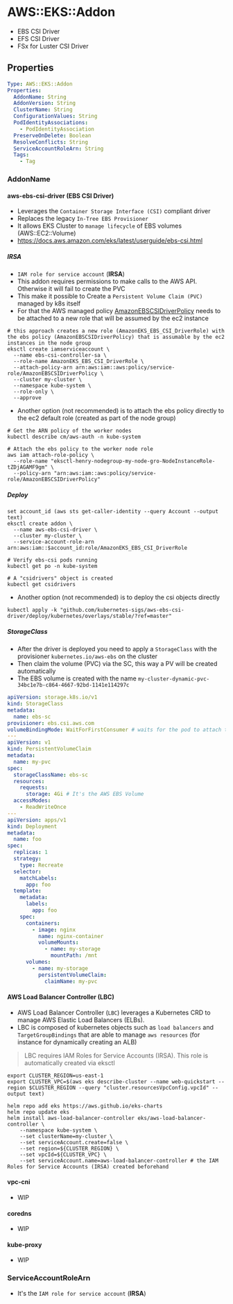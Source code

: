 # AWS::EKS::Addon

- EBS CSI Driver
- EFS CSI Driver
- FSx for Luster CSI Driver

## Properties

```yaml
Type: AWS::EKS::Addon
Properties:
  AddonName: String
  AddonVersion: String
  ClusterName: String
  ConfigurationValues: String
  PodIdentityAssociations:
    - PodIdentityAssociation
  PreserveOnDelete: Boolean
  ResolveConflicts: String
  ServiceAccountRoleArn: String
  Tags:
    - Tag
```

### AddonName

#### aws-ebs-csi-driver (EBS CSI Driver)

- Leverages the `Container Storage Interface (CSI)` compliant driver
- Replaces the legacy `In-Tree EBS Provisioner`
- It allows EKS Cluster to `manage lifecycle` of EBS volumes (AWS::EC2::Volume)
- <https://docs.aws.amazon.com/eks/latest/userguide/ebs-csi.html>

##### IRSA

- `IAM role for service account` (**IRSA**)
- This addon requires permissions to make calls to the AWS API. Otherwise it will fail to create the PVC
- This make it possible to Create a `Persistent Volume Claim (PVC)` managed by k8s itself
- For that the AWS managed policy [AmazonEBSCSIDriverPolicy](https://docs.aws.amazon.com/aws-managed-policy/latest/reference/AmazonEBSCSIDriverPolicy.html) needs to be attached to a new role that will be assumed by the ec2 instance

```shell
# this approach creates a new role (AmazonEKS_EBS_CSI_DriverRole) with the ebs policy (AmazonEBSCSIDriverPolicy) that is assumable by the ec2 instances in the node group
eksctl create iamserviceaccount \
  --name ebs-csi-controller-sa \
  --role-name AmazonEKS_EBS_CSI_DriverRole \
  --attach-policy-arn arn:aws:iam::aws:policy/service-role/AmazonEBSCSIDriverPolicy \
  --cluster my-cluster \
  --namespace kube-system \
  --role-only \
  --approve
```

- Another option (not recommended) is to attach the ebs policy directly to the ec2 default role (created as part of the node group)

```shell
# Get the ARN policy of the worker nodes
kubectl describe cm/aws-auth -n kube-system

# Attach the ebs policy to the worker node role
aws iam attach-role-policy \
  --role-name "eksctl-henry-nodegroup-my-node-gro-NodeInstanceRole-tZDjAGAMF9gm" \
  --policy-arn "arn:aws:iam::aws:policy/service-role/AmazonEBSCSIDriverPolicy"
```

##### Deploy

```shell
set account_id (aws sts get-caller-identity --query Account --output text)
eksctl create addon \
  --name aws-ebs-csi-driver \
  --cluster my-cluster \
  --service-account-role-arn arn:aws:iam::$account_id:role/AmazonEKS_EBS_CSI_DriverRole
```

```shell
# Verify ebs-csi pods running
kubectl get po -n kube-system

# A "csidrivers" object is created
kubectl get csidrivers
```

- Another option (not recommended) is to deploy the csi objects directly

```shell
kubectl apply -k "github.com/kubernetes-sigs/aws-ebs-csi-driver/deploy/kubernetes/overlays/stable/?ref=master"
```

##### StorageClass

- After the driver is deployed you need to apply a `StorageClass` with the provisioner `kubernetes.io/aws-ebs` on the cluster
- Then claim the volume (PVC) via the SC, this way a PV will be created automatically
- The EBS volume is created with the name `my-cluster-dynamic-pvc-34bc1e7b-c864-4667-92bd-1141e114297c`

```yaml
apiVersion: storage.k8s.io/v1
kind: StorageClass
metadata:
  name: ebs-sc
provisioner: ebs.csi.aws.com
volumeBindingMode: WaitForFirstConsumer # waits for the pod to attach the volume for creating it
---
apiVersion: v1
kind: PersistentVolumeClaim
metadata:
  name: my-pvc
spec:
  storageClassName: ebs-sc
  resources:
    requests:
      storage: 4Gi # It's the AWS EBS Volume
  accessModes:
    - ReadWriteOnce
---
apiVersion: apps/v1
kind: Deployment
metadata:
  name: foo
spec:
  replicas: 1
  strategy:
    type: Recreate
  selector:
    matchLabels:
      app: foo
  template:
    metadata:
      labels:
        app: foo
    spec:
      containers:
        - image: nginx
          name: nginx-container
          volumeMounts:
            - name: my-storage
              mountPath: /mnt
      volumes:
        - name: my-storage
          persistentVolumeClaim:
            claimName: my-pvc
```

#### AWS Load Balancer Controller (LBC)

- AWS Load Balancer Controller (`LBC`) leverages a Kubernetes CRD to manage AWS Elastic Load Balancers (ELBs).
- LBC is composed of kubernetes objects such as `load balancers` and `TargetGroupBindings` that are able to manage `aws resources` (for instance for dynamically creating an ALB)

> LBC requires IAM Roles for Service Accounts (IRSA). This role is automatically created via eksctl

```shell
export CLUSTER_REGION=us-east-1
export CLUSTER_VPC=$(aws eks describe-cluster --name web-quickstart --region $CLUSTER_REGION --query "cluster.resourcesVpcConfig.vpcId" --output text)

helm repo add eks https://aws.github.io/eks-charts
helm repo update eks
helm install aws-load-balancer-controller eks/aws-load-balancer-controller \
    --namespace kube-system \
    --set clusterName=my-cluster \
    --set serviceAccount.create=false \
    --set region=${CLUSTER_REGION} \
    --set vpcId=${CLUSTER_VPC} \
    --set serviceAccount.name=aws-load-balancer-controller # the IAM Roles for Service Accounts (IRSA) created beforehand
```

#### vpc-cni

- WIP

#### coredns

- WIP

#### kube-proxy

- WIP

### ServiceAccountRoleArn

- It's the `IAM role for service account` (**IRSA**)
